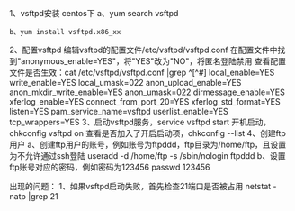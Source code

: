 1、vsftpd安装
  centos下
    a、yum search vsftpd
    
    b、yum install vsftpd.x86_xx
    
    
 2、配置vsftpd
  编辑vsftpd的配置文件/etc/vsftpd/vsftpd.conf
  在配置文件中找到"anonymous_enable=YES"，将"YES"改为"NO"，将匿名登陆禁用
  查看配置文件是否生效：cat /etc/vsftpd/vsftpd.conf |grep ^[^#]
  local_enable=YES
  write_enable=YES
  local_umask=022
  anon_upload_enable=YES
  anon_mkdir_write_enable=YES
  anon_umask=022
  dirmessage_enable=YES
  xferlog_enable=YES
  connect_from_port_20=YES
  xferlog_std_format=YES
  listen=YES
  pam_service_name=vsftpd
  userlist_enable=YES
  tcp_wrappers=YES
3、启动vsftpd服务，service vsftpd start
  开机启动，chkconfig vsftpd on
  查看是否加入了开启启动项，chkconfig --list
4、创建ftp用户
  a、创建ftp用户的账号，例如账号为ftpddd，ftp目录为/home/ftp，且设置为不允许通过ssh登陆
    useradd -d /home/ftp -s /sbin/nologin ftpddd
  b、设置ftp账号对应的密码，例如密码为123456
    passwd 123456
  
出现的问题：
1、如果vsftpd启动失败，首先检查21端口是否被占用 netstat -natp |grep 21
